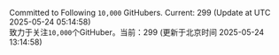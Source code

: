 Committed to Following `10,000` GitHubers. Current: <!-- FOLLOWING_COUNT -->299<!-- FOLLOWING_COUNT --> (Update at UTC <!-- LAST_UPDATED -->2025-05-24 05:14:58<!-- LAST_UPDATED -->)<br>
致力于关注`10,000`个GitHuber。当前：<!-- FOLLOWING_COUNT -->299<!-- FOLLOWING_COUNT --> (更新于北京时间 <!-- LAST_UPDATED_CST -->2025-05-24 13:14:58<!-- LAST_UPDATED_CST -->)
